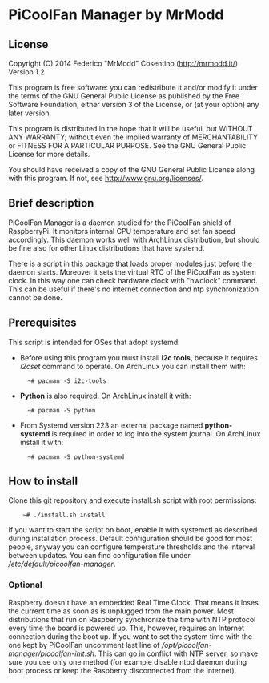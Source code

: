 # PiCoolFan Manager by MrModd

## License

Copyright (C) 2014  Federico "MrModd" Cosentino (http://mrmodd.it/)
Version 1.2

This program is free software: you can redistribute it and/or modify
it under the terms of the GNU General Public License as published by
the Free Software Foundation, either version 3 of the License, or
(at your option) any later version.

This program is distributed in the hope that it will be useful,
but WITHOUT ANY WARRANTY; without even the implied warranty of
MERCHANTABILITY or FITNESS FOR A PARTICULAR PURPOSE.  See the
GNU General Public License for more details.

You should have received a copy of the GNU General Public License
along with this program.  If not, see <http://www.gnu.org/licenses/>.

## Brief description

PiCoolFan Manager is a daemon studied for the PiCoolFan shield of
RaspberryPi. It monitors internal CPU temperature and set fan speed
accordingly.
This daemon works well with ArchLinux distribution, but should be fine
also for other Linux distributions that have systemd.

There is a script in this package that loads proper modules just before
the daemon starts. Moreover it sets the virtual RTC of the PiCoolFan as
system clock. In this way one can check hardware clock with "hwclock"
command. This can be useful if there's no internet connection and
ntp synchronization cannot be done.

## Prerequisites

This script is intended for OSes that adopt systemd.

- Before using this program you must install **i2c tools**, because
it requires *i2cset* command to operate. On ArchLinux you can install
them with:

		~# pacman -S i2c-tools

- **Python** is also required. On ArchLinux install it with:

		~# pacman -S python

- From Systemd version 223 an external package named **python-systemd** is
required in order to log into the system journal. On ArchLinux install it
with:

		~# pacman -S python-systemd

## How to install

Clone this git repository and execute install.sh script with root permissions:

		~# ./install.sh install

If you want to start the script on boot, enable it with systemctl as described
during installation process.
Default configuration should be good for most people, anyway you can configure
temperature thresholds and the interval between updates.
You can find configuration file under */etc/default/picoolfan-manager*.

### Optional

Raspberry doesn't have an embedded Real Time Clock. That means it loses the
current time as soon as is unplugged from the main power.
Most distributions that run on Raspberry synchronize the time with NTP protocol
every time the board is powered up. This, however, requires an Internet connection
during the boot up. If you want to set the system time with the one kept by
PiCoolFan uncomment last line of */opt/picoolfan-manager/picoolfan-init.sh*.
This can go in conflict with NTP server, so make sure you use only one method
(for example disable ntpd daemon during boot process or keep the Raspberry
disconnected from the Internet).
